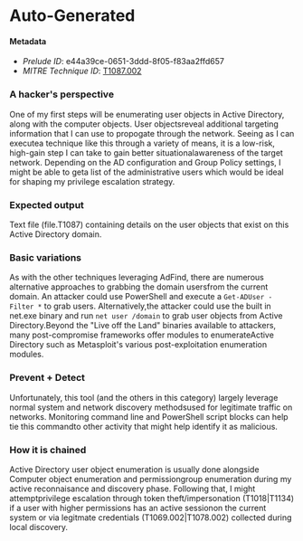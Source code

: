 
# Auto-Generated

#### Metadata

- *Prelude ID*: e44a39ce-0651-3ddd-8f05-f83aa2ffd657
- *MITRE Technique ID*: [T1087.002](https://attack.mitre.org/techniques/T1087/002/)

### A hacker's perspective

One of my first steps will be enumerating user objects in Active Directory, along with the computer objects. User objectsreveal additional targeting information that I can use to propogate through the network. Seeing as I can executea technique like this through a variety of means, it is a low-risk, high-gain step I can take to gain better situationalawareness of the target network. Depending on the AD configuration and Group Policy settings, I might be able to geta list of the administrative users which would be ideal for shaping my privilege escalation strategy.

### Expected output

Text file (file.T1087) containing details on the user objects that exist on this Active Directory domain.

### Basic variations

As with the other techniques leveraging AdFind, there are numerous alternative approaches to grabbing the domain usersfrom the current domain. An attacker could use PowerShell and execute a `Get-ADUser -Filter *` to grab users. Alternatively,the attacker could use the built in net.exe binary and run `net user /domain` to grab user objects from Active Directory.Beyond the "Live off the Land" binaries available to attackers, many post-compromise frameworks offer modules to enumerateActive Directory such as Metasploit's various post-exploitation enumeration modules.

### Prevent + Detect

Unfortunately, this tool (and the others in this category) largely leverage normal system and network discovery methodsused for legitimate traffic on networks. Monitoring command line and PowerShell script blocks can help tie this commandto other activity that might help identify it as malicious.

### How it is chained

Active Directory user object enumeration is usually done alongside Computer object enumeration and permissiongroup enumeration during my active reconnaisance and discovery phase. Following that, I might attemptprivilege escalation through token theft/impersonation (T1018|T1134) if a user with higher permissions has an active sessionon the current system or via legitmate credentials (T1069.002|T1078.002) collected during local discovery.
